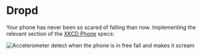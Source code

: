 Dropd
=====

Your phone has never been so scared of falling than now.
Implementing the relevant section of the [XKCD Phone](http://xkcd.com/1363/) specs:

![Accelerometer detect when the phone is in free fall and makes it scream](http://imgs.xkcd.com/comics/xkcd_phone.png)
